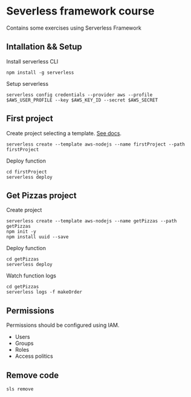 # Severless framework course

Contains some exercises using Serverless Framework


## Intallation && Setup

Install serverless CLI
```
npm install -g serverless
```

Setup serverless
```
serverless config credentials --provider aws --profile $AWS_USER_PROFILE --key $AWS_KEY_ID --secret $AWS_SECRET
```

## First project

Create project selecting a template. [See docs](https://www.serverless.com/framework/docs/providers/aws/cli-reference/create/).
```
serverless create --template aws-nodejs --name firstProject --path firstProject
```

Deploy function
```
cd firstProject
serverless deploy
```

## Get Pizzas project

Create project
```
serverless create --template aws-nodejs --name getPizzas --path getPizzas
npm init -y
npm install uuid --save
```

Deploy function
```
cd getPizzas
serverless deploy
```

Watch function logs
```
cd getPizzas
serverless logs -f makeOrder
```

## Permissions

Permissions should be configured using IAM.

* Users
* Groups
* Roles
* Access politics


## Remove code

```
sls remove
```